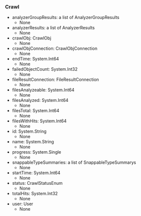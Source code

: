 ### Crawl
- analyzerGroupResults: a list of AnalyzerGroupResults
  - None
- analyzerResults: a list of AnalyzerResults
  - None
- crawlObj: CrawlObj
  - None
- crawlObjConnection: CrawlObjConnection
  - None
- endTime: System.Int64
  - None
- failedObjectCount: System.Int32
  - None
- fileResultConnection: FileResultConnection
  - None
- filesAnalyzeable: System.Int64
  - None
- filesAnalyzed: System.Int64
  - None
- filesTotal: System.Int64
  - None
- filesWithHits: System.Int64
  - None
- id: System.String
  - None
- name: System.String
  - None
- progress: System.Single
  - None
- snappableTypeSummaries: a list of SnappableTypeSummarys
  - None
- startTime: System.Int64
  - None
- status: CrawlStatusEnum
  - None
- totalHits: System.Int32
  - None
- user: User
  - None
